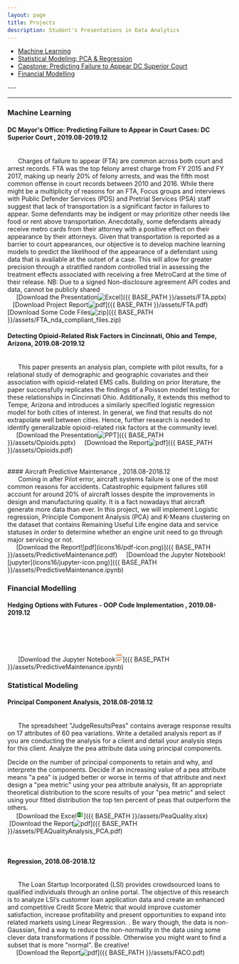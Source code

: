 ```yaml
---
layout: page
title: Projects
description: Student's Presentations in Data Analytics
---
```

<div class="navbar">
    <div class="navbar-inner">
        <ul class="nav">
        	<li><a href="#ml"><u>Machine Learning</u></a></li>
            <li><a href="#statistical"><u>Statistical Modeling: PCA & Regression</u></a></li>
            <li><a href="#Capstone"><u>Capstone: Predicting Failure to Appear DC Superior Court</u></a></li>
            <li><a href="#fm"><u>Financial Modelling </u></a></li>
            <!--<<li><a href="#MTurk"><u>Crowd Sourcing Project: Used Car Prices</u></a></li>
            <li><a href="#master"><u>Master's Project</u></a></li>
            <li><a href="#R"><u>R Project</u></a></li>
            <li><a href="#Bank-Campaign"><u>Bank Campaign Prediction</u></a></li>
            <li><a href="#capitalbikeshare"><u>Business Intelligence</u></a></li>
            <li><a href="#kingcounty"><u>Price Prediction</u></a></li> 
        -->
        </ul>
    </div>
</div>
---



---

### <a name="ml"></a>Machine Learning

#### <a name="fta"></a>DC Mayor's Office: Predicting Failure to Appear in Court Cases: DC Superior Court , 2019.08-2019.12
<br/>&nbsp; &nbsp; &nbsp; 
Charges of failure to appear (FTA) are common across both court and arrest records. FTA was the top felony arrest charge from FY 2015 and FY 2017, making up nearly 20% of felony arrests, and was the fifth most common offense in court records between 2010 and 2016. While there might be a multiplicity of reasons for an FTA, Focus groups and interviews with Public Defender Services (PDS) and Pretrial Services (PSA) staff suggest that lack of transportation is a significant factor in failures to appear. Some defendants may be indigent or may prioritize other needs like food or rent above transportation.  Anecdotally, some defendants already receive metro cards from their attorney with a positive effect on their appearance by their attorneys. Given that transportation is reported as a barrier to court appearances, our objective is to develop machine learning models to predict the likelihood of the appearance of a defendant using data that is available at the outset of a case. This will allow for greater precision through a stratified random controlled trial in assessing the treatment effects associated with receiving a free MetroCard at the time of their release.
NB: Due to a signed Non-disclosure agreement API codes and data, cannot be publicly shared
<br/>&nbsp; &nbsp; &nbsp;[Download the Presentation![Excel](icons16/ppt-icon.png)]({{ BASE_PATH }}/assets/FTA.pptx)&nbsp; &nbsp; &nbsp;[Download Project Report![pdf](icons16/pdf-icon.png)]({{ BASE_PATH }}/assets/FTA.pdf)
[Download Some Code Files![zip](icons16/pdf-icon.png)]({{ BASE_PATH }}/assets/FTA_nda_compliant_files.zip)
<br/>

#### <a name="opioids"></a>Detecting Opioid-Related Risk Factors in Cincinnati, Ohio and Tempe, Arizona, 2019.08-2019.12
<br/>&nbsp; &nbsp; &nbsp; This paper presents an analysis plan, complete with pilot results, for a relational study of demographic and geographic covariates and their association with opioid-related EMS calls.  Building on prior literature, the paper successfully replicates the findings of a Poisson model testing for these relationships in Cincinnati Ohio. Additionally, it extends this method to Tempe, Arizona and introduces a similarly specified logistic regression model for both cities of interest. In general, we find that results do not extrapolate well between cities. Hence, further research is needed to identify generalizable opioid-related risk factors at the community level. 
<br/>&nbsp; &nbsp; &nbsp;[Download the Presentation![PPT](icons16/ppt-icon.png)]({{ BASE_PATH }}/assets/Opioids.pptx)&nbsp; &nbsp; &nbsp;[Download the Report![pdf](icons16/pdf-icon.png)]({{ BASE_PATH }}/assets/Opioids.pdf)

<br/>
#### <a name="aircraft"></a>Aircraft Predictive Maintenance , 2018.08-2018.12
<br/>&nbsp; &nbsp; &nbsp; 
Coming in after Pilot error, aircraft systems failure is one of the most common reasons for accidents. Catastrophic equipment failures still account for around 20% of aircraft losses despite the improvements in design and manufacturing quality. It is a fact nowadays that aircraft generate more data than ever. In this project, we will implement Logistic regression,
Principle Component Analysis (PCA) and K-Means
clustering on the dataset that contains Remaining Useful Life engine data and service statuses in order to determine whether an engine unit need to go through major servicing or not.
<br/>&nbsp; &nbsp; &nbsp;[Download the Report![pdf](icons16/pdf-icon.png)]({{ BASE_PATH }}/assets/PredictiveMaintenance.pdf)&nbsp; &nbsp; &nbsp;[Download the Jupyter Notebook![jupyter](icons16/jupyter-icon.png)]({{ BASE_PATH }}/assets/PredictiveMaintenance.ipynb)

<br/>

### <a name="fm"></a>Financial Modelling
#### <a name="finmodel"></a>Hedging Options with Futures - OOP Code Implementation , 2019.08-2019.12
<br/>&nbsp; &nbsp; &nbsp; 

<br/>&nbsp; &nbsp; &nbsp;
[Download the Jupyter Notebook![jupyter](icons16/jupyter-icon.png)]({{ BASE_PATH }}/assets/PredictiveMaintenance.ipynb)
<br/>

### <a name="statistical"></a>Statistical Modeling
#### <a name="peas"></a>Principal Component Analysis, 2018.08-2018.12
<br/>&nbsp; &nbsp; &nbsp; The spreadsheet "JudgeResultsPeas"
contains average response results on 17
attributes of 60 pea variations. Write a
detailed analysis report as if you are
conducting the analysis for a client and
detail your analysis steps for this client.
Analyze the pea attribute data using
principal components.

Decide on the number of principal components to retain and why, and interprete
the components. Decide if an increasing value of a pea attribute means "a pea" is
judged better or worse in terms of that attribute and next design a "pea metric"
using your pea attribute analysis, fit an appropriate theoretical distribution to the
score results of your "pea metric" and select using your fitted distribution the top
ten percent of peas that outperform the others.
<br/>&nbsp; &nbsp; &nbsp;[Download the Excel![Excel](icons16/ms-excel.png)]({{ BASE_PATH }}/assets/PeaQuality.xlsx)&nbsp; &nbsp; &nbsp;[Download the Report![pdf](icons16/pdf-icon.png)]({{ BASE_PATH }}/assets/PEAQualityAnalysis_PCA.pdf)

<br/>

<!--
Scree Plot and Loading Plot from MiniTab.
&nbsp; &nbsp; &nbsp; <br/><img src="Scree.png" alt="R/A1" style="width:400px;height:300px;">
&nbsp; &nbsp; &nbsp; <br/><img src="loading.png" alt="R/A1" style="width:400px;height:300px;"><br/>
-->

#### <a name="regression"></a>Regression, 2018.08-2018.12
<br/>&nbsp; &nbsp; &nbsp;
The Loan Startup Incorporated (LSI) provides crowdsourced loans to qualified individuals through an online portal. The objective of this research is to analyze LSI’s customer loan application data and create an enhanced and competitive Credit Score Metric that would improve customer satisfaction, increase profitability and present opportunities to expand into related markets using Linear Regression. . Be wary though, the data is non-Gaussian, find a way to reduce the non-normality in the data using some clever data transformations if possible. Otherwise you might want to find a subset that is more "normal". Be creative!
<br/>&nbsp; &nbsp; &nbsp;[Download the Report![pdf](icons16/pdf-icon.png)]({{ BASE_PATH }}/assets/FACO.pdf)

<br/>
